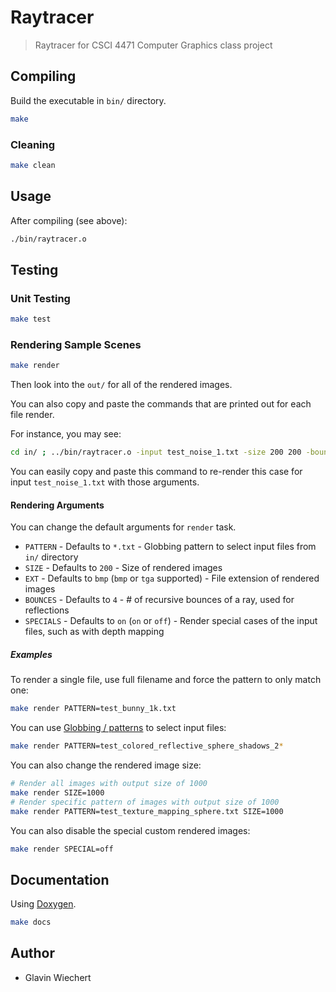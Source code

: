 # Raytracer

> Raytracer for CSCI 4471 Computer Graphics class project

## Compiling

Build the executable in `bin/` directory.

```bash
make
```

### Cleaning

```bash
make clean
```

## Usage

After compiling (see above):

```bash
./bin/raytracer.o
```

## Testing

### Unit Testing

```bash
make test
```

### Rendering Sample Scenes

```bash
make render
```

Then look into the `out/` for all of the rendered images.

You can also copy and paste the commands that are printed out for each file render.

For instance, you may see:

```bash
cd in/ ; ../bin/raytracer.o -input test_noise_1.txt -size 200 200 -bounces 4 -output ../out/test_noise_1-no_back.bmp -normals ../out/test_noise_1_normals.bmp ; cd ../
```

You can easily copy and paste this command to re-render
this case for input `test_noise_1.txt` with those arguments.

#### Rendering Arguments

You can change the default arguments for `render` task.

- `PATTERN` - Defaults to `*.txt` - Globbing pattern to select input files from `in/` directory
- `SIZE` - Defaults to `200` - Size of rendered images
- `EXT` - Defaults to `bmp` (`bmp` or `tga` supported) - File extension of rendered images
- `BOUNCES` - Defaults to `4` - # of recursive bounces of a ray, used for reflections
- `SPECIALS` - Defaults to `on` (`on` or `off`) - Render special cases of the input files, such as with depth mapping

##### Examples

To render a single file, use full filename and
force the pattern to only match one:

```bash
make render PATTERN=test_bunny_1k.txt
```

You can use [Globbing / patterns](http://tldp.org/LDP/abs/html/globbingref.html) to select input files:

```bash
make render PATTERN=test_colored_reflective_sphere_shadows_2*
```

You can also change the rendered image size:

```bash
# Render all images with output size of 1000
make render SIZE=1000
# Render specific pattern of images with output size of 1000
make render PATTERN=test_texture_mapping_sphere.txt SIZE=1000
```

You can also disable the special custom rendered images:

```bash
make render SPECIAL=off
```


## Documentation

Using [Doxygen](http://www.stack.nl/~dimitri/doxygen/).

```bash
make docs
```

## Author

- Glavin Wiechert
